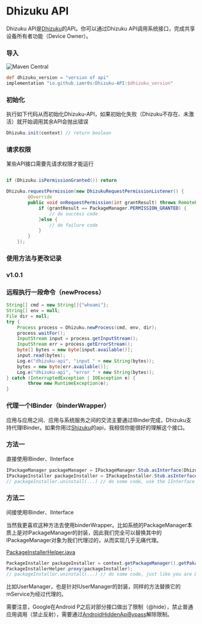 # Dhizuku API

Dhizuku API是[Dhizuku](https://github.com/iamr0s/Dhizuku)的API。你可以通过Dhizuku API调用系统接口，完成共享设备所有者功能（Device Owner）。

### 导入

![Maven Central](https://img.shields.io/maven-central/v/io.github.iamr0s/Dhizuku-API)

```groovy
def dhizuku_version = "version of api"
implementation "io.github.iamr0s:Dhizuku-API:$dhizuku_version"
```

### 初始化

执行如下代码从而初始化Dhizuku-API，如果初始化失败（Dhizuku不存在、未激活）就开始调用其余API会抛出错误

```java
Dhizuku.init(context) // return boolean
```

### 请求权限

某些API接口需要先请求权限才能运行

```java

if (Dhizuku.isPermissionGranted()) return

Dhizuku.requestPermission(new DhizukuRequestPermissionListener() {
        @Override
        public void onRequestPermission(int grantResult) throws RemoteException {
            if (grantResult == PackageManager.PERMISSION_GRANTED) {
                // do success code
            }else {
                // do failure code
            }
        }
    });
```

### 使用方法与更改记录

### v1.0.1

### 远程执行一段命令（newProcess）

```java
String[] cmd = new String[]{"whoami"};
String[] env = null;
File dir = null;
try {
    Process process = Dhizuku.newProcess(cmd, env, dir);
    process.waitFor();
    InputStream input = process.getInputStream();
    InputStream err = process.getErrorStream();
    byte[] bytes = new byte[input.available()];
    input.read(bytes);
    Log.e("dhizuku-api", "input " + new String(bytes));
    bytes = new byte[err.available()];
    Log.e("dhizuku-api", "error " + new String(bytes));
} catch (InterruptedException | IOException e) {
        throw new RuntimeException(e);
}
```

### 代理一个IBinder（binderWrapper）

应用与应用之间、应用与系统服务之间的交流主要通过IBinder完成，Dhizuku支持代理IBinder。如果你用过[Shizuku](https://shizuku.rikka.app/zh-hans/)的api，我相信你能很好的理解这个接口。

### 方法一

直接使用IBinder、IInterface

```java
IPackageManager packageManager = IPackageManager.Stub.asInterface(Dhizuku.binderWrapper(ServiceManager.getService("package")));
IPackageInstaller packageInstaller = IPackageInstaller.Stub.asInterface(Dhizuku.binderWrapper(packageManager.getPackageInstaller().asBinder()));
// packageInstaller.uninstall(...) // do some code, use the IInterface
```
### 方法二

间接使用IBinder、IInterface

当然我更喜欢这种方法去使用binderWrapper。比如系统的PackageManager本质上是对IPackageManager的封装，因此我们完全可以替换其中的IPackageManager对象为我们代理过的，从而实现几乎无痛代理。

[PackageInstallerHelper.java](https://github.com/iamr0s/Dhizuku-API/blob/main/demo/src/main/java/com/rosan/dhizuku/demo/PackageInstallerHelper.java)

```java
PackageInstaller packageInstaller = context.getPackageManager().getPakageInstaller();
PackageInstallerHelper.proxy(packageInstaller);
// packageInstaller.uninstall(...) // do some code, just like you are Device Owner
```

比如UserManager，也是针对IUserManager的封装，同样的方法替换它的mService为经过代理的。

需要注意，Google在Android P之后对部分接口做出了限制（@hide），禁止普通应用调用（禁止反射），需要通过[AndroidHiddenApiBypass](https://github.com/LSPosed/AndroidHiddenApiBypass)解除限制。